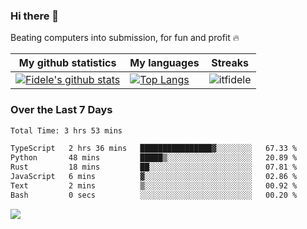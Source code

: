 ### Hi there 👋
<p>Beating computers into submission, for fun and profit 🔥</p>

|My github statistics|My languages|Streaks|
|-|-|-|
|[![Fidele's github stats](https://github-readme-stats.vercel.app/api?username=itfidele&count_private=true&show_icons=true&theme=dark&hide_title=true)](https://github.com/itfidele)|[![Top Langs](https://github-readme-stats.vercel.app/api/top-langs/?username=itfidele&show_icons=true&langs_count=8&theme=dark&layout=compact&hide_title=true)](https://github.com/itfidele)|![itfidele](https://github-readme-streak-stats.herokuapp.com/?user=itfidele&theme=dark)

### Over the Last 7 Days
<!--START_SECTION:waka-->

```txt
Total Time: 3 hrs 53 mins

TypeScript   2 hrs 36 mins   ████████████████▓░░░░░░░░   67.33 %
Python       48 mins         █████▒░░░░░░░░░░░░░░░░░░░   20.89 %
Rust         18 mins         ██░░░░░░░░░░░░░░░░░░░░░░░   07.81 %
JavaScript   6 mins          ▓░░░░░░░░░░░░░░░░░░░░░░░░   02.86 %
Text         2 mins          ▒░░░░░░░░░░░░░░░░░░░░░░░░   00.92 %
Bash         0 secs          ░░░░░░░░░░░░░░░░░░░░░░░░░   00.20 %
```

<!--END_SECTION:waka-->



![](https://komarev.com/ghpvc/?username=itfidele)
